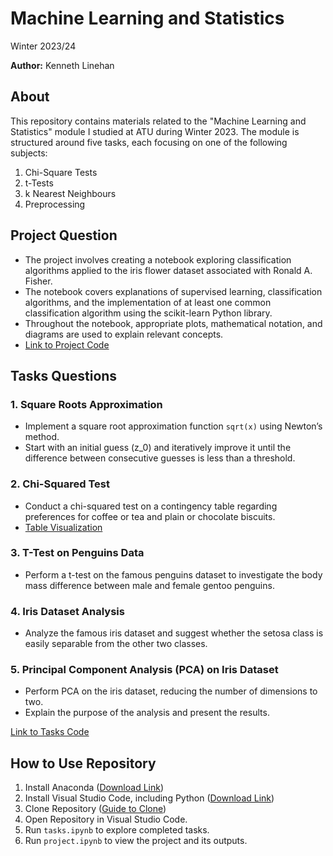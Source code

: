 # Machine Learning and Statistics

Winter 2023/24

**Author:** Kenneth Linehan

## About

This repository contains materials related to the "Machine Learning and Statistics" module I studied at ATU during Winter 2023. The module is structured around five tasks, each focusing on one of the following subjects:

1. Chi-Square Tests
2. t-Tests
3. k Nearest Neighbours
4. Preprocessing

## Project Question

- The project involves creating a notebook exploring classification algorithms applied to the iris flower dataset associated with Ronald A. Fisher.
- The notebook covers explanations of supervised learning, classification algorithms, and the implementation of at least one common classification algorithm using the scikit-learn Python library.
- Throughout the notebook, appropriate plots, mathematical notation, and diagrams are used to explain relevant concepts.
- [Link to Project Code](https://github.com/KenLin765/machine-learning-and-statistics/blob/main/project.ipynb)

## Tasks Questions

### 1. Square Roots Approximation
- Implement a square root approximation function `sqrt(x)` using Newton’s method.
- Start with an initial guess \(z_0\) and iteratively improve it until the difference between consecutive guesses is less than a threshold.

### 2. Chi-Squared Test
- Conduct a chi-squared test on a contingency table regarding preferences for coffee or tea and plain or chocolate biscuits.
- [Table Visualization](#)

### 3. T-Test on Penguins Data
- Perform a t-test on the famous penguins dataset to investigate the body mass difference between male and female gentoo penguins.

### 4. Iris Dataset Analysis
- Analyze the famous iris dataset and suggest whether the setosa class is easily separable from the other two classes.

### 5. Principal Component Analysis (PCA) on Iris Dataset
- Perform PCA on the iris dataset, reducing the number of dimensions to two.
- Explain the purpose of the analysis and present the results.

[Link to Tasks Code](https://github.com/KenLin765/machine-learning-and-statistics/blob/main/tasks.ipynb)

## How to Use Repository

1. Install Anaconda ([Download Link](https://www.anaconda.com/download))
2. Install Visual Studio Code, including Python ([Download Link](https://code.visualstudio.com/Download))
3. Clone Repository ([Guide to Clone](https://github.com/MicrosoftDocs/azure-dev-docs/blob/main/articles/javascript/how-to/with-visual-studio-code/clone-github-repository.md))
4. Open Repository in Visual Studio Code.
5. Run `tasks.ipynb` to explore completed tasks.
6. Run `project.ipynb` to view the project and its outputs.
